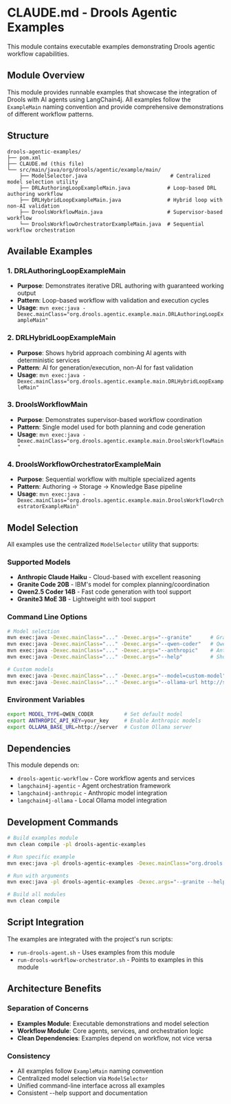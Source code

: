 # CLAUDE.md - Drools Agentic Examples

This module contains executable examples demonstrating Drools agentic workflow capabilities.

## Module Overview

This module provides runnable examples that showcase the integration of Drools with AI agents using LangChain4j. All examples follow the `ExampleMain` naming convention and provide comprehensive demonstrations of different workflow patterns.

## Structure

```
drools-agentic-examples/
├── pom.xml
├── CLAUDE.md (this file)
└── src/main/java/org/drools/agentic/example/main/
    ├── ModelSelector.java                           # Centralized model selection utility
    ├── DRLAuthoringLoopExampleMain.java            # Loop-based DRL authoring workflow
    ├── DRLHybridLoopExampleMain.java               # Hybrid loop with non-AI validation
    ├── DroolsWorkflowMain.java                     # Supervisor-based workflow
    └── DroolsWorkflowOrchestratorExampleMain.java  # Sequential workflow orchestration
```

## Available Examples

### 1. **DRLAuthoringLoopExampleMain**
- **Purpose**: Demonstrates iterative DRL authoring with guaranteed working output
- **Pattern**: Loop-based workflow with validation and execution cycles
- **Usage**: `mvn exec:java -Dexec.mainClass="org.drools.agentic.example.main.DRLAuthoringLoopExampleMain"`

### 2. **DRLHybridLoopExampleMain**
- **Purpose**: Shows hybrid approach combining AI agents with deterministic services
- **Pattern**: AI for generation/execution, non-AI for fast validation
- **Usage**: `mvn exec:java -Dexec.mainClass="org.drools.agentic.example.main.DRLHybridLoopExampleMain"`

### 3. **DroolsWorkflowMain**
- **Purpose**: Demonstrates supervisor-based workflow coordination
- **Pattern**: Single model used for both planning and code generation
- **Usage**: `mvn exec:java -Dexec.mainClass="org.drools.agentic.example.main.DroolsWorkflowMain"`

### 4. **DroolsWorkflowOrchestratorExampleMain**
- **Purpose**: Sequential workflow with multiple specialized agents
- **Pattern**: Authoring → Storage → Knowledge Base pipeline
- **Usage**: `mvn exec:java -Dexec.mainClass="org.drools.agentic.example.main.DroolsWorkflowOrchestratorExampleMain"`

## Model Selection

All examples use the centralized `ModelSelector` utility that supports:

### Supported Models
- **Anthropic Claude Haiku** - Cloud-based with excellent reasoning
- **Granite Code 20B** - IBM's model for complex planning/coordination  
- **Qwen2.5 Coder 14B** - Fast code generation with tool support
- **Granite3 MoE 3B** - Lightweight with tool support

### Command Line Options
```bash
# Model selection
mvn exec:java -Dexec.mainClass="..." -Dexec.args="--granite"      # Granite Code 20B
mvn exec:java -Dexec.mainClass="..." -Dexec.args="--qwen-coder"   # Qwen2.5 Coder
mvn exec:java -Dexec.mainClass="..." -Dexec.args="--anthropic"    # Anthropic Claude
mvn exec:java -Dexec.mainClass="..." -Dexec.args="--help"         # Show available models

# Custom models
mvn exec:java -Dexec.mainClass="..." -Dexec.args="--model=custom-model"
mvn exec:java -Dexec.mainClass="..." -Dexec.args="--ollama-url http://server:11434 model-name"
```

### Environment Variables
```bash
export MODEL_TYPE=QWEN_CODER          # Set default model
export ANTHROPIC_API_KEY=your_key     # Enable Anthropic models
export OLLAMA_BASE_URL=http://server  # Custom Ollama server
```

## Dependencies

This module depends on:
- `drools-agentic-workflow` - Core workflow agents and services
- `langchain4j-agentic` - Agent orchestration framework
- `langchain4j-anthropic` - Anthropic model integration
- `langchain4j-ollama` - Local Ollama model integration

## Development Commands

```bash
# Build examples module
mvn clean compile -pl drools-agentic-examples

# Run specific example
mvn exec:java -pl drools-agentic-examples -Dexec.mainClass="org.drools.agentic.example.main.DRLHybridLoopExampleMain"

# Run with arguments
mvn exec:java -pl drools-agentic-examples -Dexec.args="--granite --help"

# Build all modules
mvn clean compile
```

## Script Integration

The examples are integrated with the project's run scripts:
- `run-drools-agent.sh` - Uses examples from this module
- `run-drools-workflow-orchestrator.sh` - Points to examples in this module

## Architecture Benefits

### Separation of Concerns
- **Examples Module**: Executable demonstrations and model selection
- **Workflow Module**: Core agents, services, and orchestration logic
- **Clean Dependencies**: Examples depend on workflow, not vice versa

### Consistency
- All examples follow `ExampleMain` naming convention
- Centralized model selection via `ModelSelector`
- Unified command-line interface across all examples
- Consistent --help support and documentation